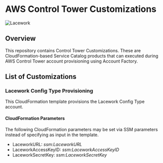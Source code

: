 # AWS Control Tower Customizations

![Lacework](https://user-images.githubusercontent.com/6440106/152378397-90c862e9-19fb-4427-96d0-02ca6c87f4dd.png)

## Overview
This repository contains Control Tower Customizations. These are CloudFormation-based Service Catalog products that can executed during
AWS Control Tower account provisioning using Account Factory.

## List of Customizations

### Lacework Config Type Provisioning
This CloudFormation template provisions the Lacework Config Type account.

#### CloudFormation Parameters
The following CloudFormation parameters may be set via SSM parameters instead of specifying as input in the template.

- LaceworkURL: _ssm:LaceworkURL_
- LaceworkAccessKeyID: _ssm:LaceworkAccessKeyID_
- LaceworkSecretKey: _ssm:LaceworkSecretKey_


